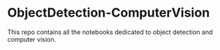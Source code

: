 # ObjectDetection-ComputerVision
This repo contains all the notebooks dedicated to object detection and computer vision. 

